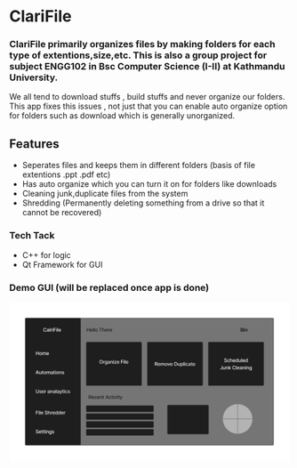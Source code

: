 # ClariFile

### ClariFile primarily organizes files by making folders for each type of extentions,size,etc. This is also a group project for subject ENGG102 in Bsc Computer Science (I-II) at Kathmandu University.

We all tend to download stuffs , build stuffs and never organize our folders. This app fixes this issues , not just that you can enable auto organize option for folders such as download which is generally unorganized.



## Features
- Seperates files and keeps them in different folders (basis of file extentions .ppt .pdf etc)
- Has auto organize which you can turn it on for folders like downloads
- Cleaning junk,duplicate files from the system
- Shredding (Permanently deleting something from a drive so that it cannot be recovered)


### Tech Tack
- C++ for logic
- Qt Framework for GUI


### Demo GUI (will be replaced once app is done)
![GUI](./images/GUI.jpg)
